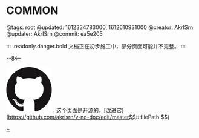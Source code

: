 # COMMON

@tags: root
@updated: 1612334783000, 1612610931000
@creator: AkrISrn
@updater: AkrISrn
@commit: ea5e205

::: .readonly.danger.bold 文档正在初步施工中，部分页面可能并不完整。
:::

--8<--

![](/uploads/images/github.png "#16")
: 这个页面是开源的，[改进它](https://github.com/akrisrn/v-no-doc/edit/master$$:: filePath $$)

[+](/snippets/common-scripts.md)
